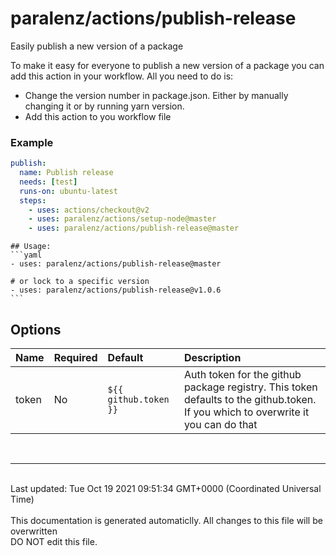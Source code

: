 # paralenz/actions/publish-release
Easily publish a new version of a package

To make it easy for everyone to publish a new version of a package you can add this action in your workflow.
All you need to do is:
- Change the version number in package.json. Either by manually changing it or by running yarn version.
- Add this action to you workflow file

### Example
```yml
publish:
  name: Publish release
  needs: [test]
  runs-on: ubuntu-latest
  steps:
    - uses: actions/checkout@v2
    - uses: paralenz/actions/setup-node@master
    - uses: paralenz/actions/publish-release@master
```

    

    ## Usage:
    ```yaml
    - uses: paralenz/actions/publish-release@master
    
    # or lock to a specific version
    - uses: paralenz/actions/publish-release@v1.0.6
    ```

## Options
| Name | Required | Default | Description |
| :--- | :--- | :--- | :--- |
| token | No | `${{ github.token }}` | Auth token for the github package registry. This token defaults to the github.token. If you which to overwrite it you can do that  |

<br /><hr /><br />Last updated: Tue Oct 19 2021 09:51:34 GMT+0000 (Coordinated Universal Time)<br /><br /><italic>This documentation is generated automaticlly. All changes to this file will be <bold>overwritten</bold><br /><bold>DO NOT edit this file.</bold></italic>
    